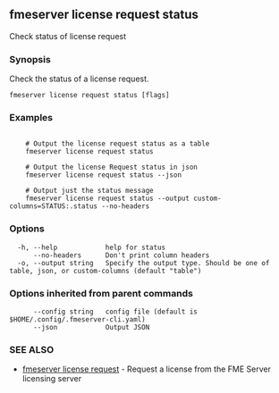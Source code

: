 ## fmeserver license request status

Check status of license request

### Synopsis

Check the status of a license request.

```
fmeserver license request status [flags]
```

### Examples

```

	# Output the license request status as a table
	fmeserver license request status
	
	# Output the license Request status in json
	fmeserver license request status --json
	
	# Output just the status message
	fmeserver license request status --output custom-columns=STATUS:.status --no-headers
```

### Options

```
  -h, --help            help for status
      --no-headers      Don't print column headers
  -o, --output string   Specify the output type. Should be one of table, json, or custom-columns (default "table")
```

### Options inherited from parent commands

```
      --config string   config file (default is $HOME/.config/.fmeserver-cli.yaml)
      --json            Output JSON
```

### SEE ALSO

* [fmeserver license request](fmeserver_license_request.md)	 - Request a license from the FME Server licensing server

